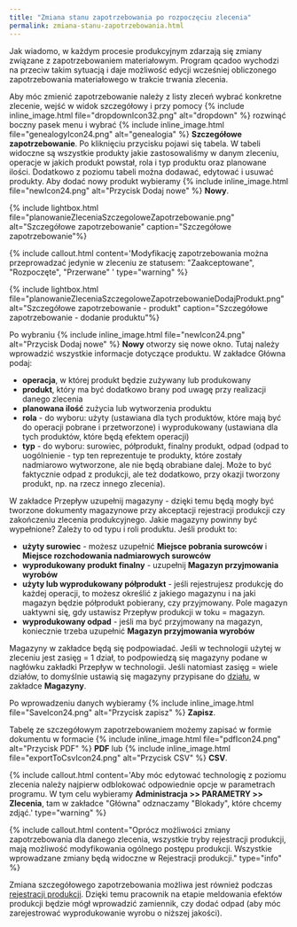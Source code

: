 ```yaml
---
title: "Zmiana stanu zapotrzebowania po rozpoczęciu zlecenia"
permalink: zmiana-stanu-zapotrzebowania.html 
---
```


Jak wiadomo, w każdym procesie produkcyjnym zdarzają się zmiany związane z zapotrzebowaniem materiałowym. Program qcadoo wychodzi na przeciw takim sytuacją i daje możliwość edycji wcześniej obliczonego zapotrzebowania materiałowego w trakcie trwania zlecenia.

Aby móc zmienić zapotrzebowanie należy z listy zleceń wybrać konkretne zlecenie, wejść w widok szczegółowy i przy pomocy {% include inline_image.html file="dropdownIcon32.png" alt="dropdown" %} rozwinąć boczny pasek menu i wybrać {% include inline_image.html file="genealogyIcon24.png" alt="genealogia" %} **Szczegółowe zapotrzebowanie**. Po kliknięciu przycisku pojawi się tabela. W tabeli widoczne są wszystkie produkty jakie zastosowaliśmy w danym zleceniu, operacje w jakich produkt powstał, rola i typ produktu oraz planowane ilości. Dodatkowo z poziomu tabeli można dodawać, edytować i usuwać produkty. Aby dodać nowy produkt wybieramy {% include inline_image.html file="newIcon24.png" alt="Przycisk Dodaj nowe" %} **Nowy**.

{% include lightbox.html file="planowanieZleceniaSzczegoloweZapotrzebowanie.png" alt="Szczegółowe zapotrzebowanie" caption="Szczegółowe zapotrzebowanie"%}

{% include callout.html content='Modyfikację zapotrzebowania można przeprowadzać jedynie w zleceniu ze statusem: "Zaakceptowane", "Rozpoczęte", "Przerwane" ' type="warning" %}
 

{% include lightbox.html file="planowanieZleceniaSzczegoloweZapotrzebowanieDodajProdukt.png" alt="Szczegółowe zapotrzebowanie - produkt" caption="Szczegółowe zapotrzebowanie - dodanie produktu"%}

Po wybraniu {% include inline_image.html file="newIcon24.png" alt="Przycisk Dodaj nowe" %} **Nowy** otworzy się nowe okno. Tutaj należy wprowadzić wszystkie informacje dotyczące produktu. W zakładce Główna podaj:

- **operacja**, w której produkt będzie zużywany lub produkowany
- **produkt**, który ma być dodatkowo brany pod uwagę przy realizacji danego zlecenia
- **planowana ilość** zużycia lub wytworzenia produktu
- **rola** - do wyboru: użyty (ustawiana dla tych produktów, które mają być do operacji pobrane i przetworzone) i wyprodukowany (ustawiana dla tych produktów, które będą efektem operacji)
- **typ** - do wyboru: surowiec, półprodukt, finalny produkt, odpad (odpad to uogólnienie - typ ten reprezentuje te produkty, które zostały nadmiarowo wytworzone, ale nie będą obrabiane dalej. Może to być faktycznie odpad z produkcji, ale też dodatkowo, przy okazji tworzony produkt, np. na rzecz innego zlecenia).

W zakładce Przepływ uzupełnij magazyny - dzięki temu będą mogły być tworzone dokumenty magazynowe przy akceptacji rejestracji produkcji czy zakończeniu zlecenia produkcyjnego. Jakie magazyny powinny być wypełnione? Zależy to od typu i roli produktu. Jeśli produkt to:
- **użyty surowiec** - możesz uzupełnić **Miejsce pobrania surowców** i **Miejsce rozchodowania nadmiarowych surowców**
- **wyprodukowany produkt finalny** - uzupełnij **Magazyn przyjmowania wyrobów**
- **użyty lub wyprodukowany półprodukt** - jeśli rejestrujesz produkcję do każdej operacji, to możesz określić z jakiego magazynu i na jaki magazyn będzie półprodukt pobierany, czy przyjmowany. Pole magazyn uaktywni się, gdy ustawisz Przepływ produkcji w toku = magazyn.
- **wyprodukowany odpad** - jeśli ma być przyjmowany na magazyn, koniecznie trzeba uzupełnić **Magazyn przyjmowania wyrobów**

Magazyny w zakładce będą się podpowiadać. Jeśli w technologii użytej w zleceniu jest zasięg = 1 dział, to podpowiedzą się magazyny podane w nagłówku zakładki Przepływ w technologii. Jeśli natomiast zasięg = wiele działów, to domyślnie ustawią się magazyny przypisane do [działu](/dzialy), w zakładce **Magazyny**.

Po wprowadzeniu danych wybieramy {% include inline_image.html file="SaveIcon24.png" alt="Przycisk zapisz" %} **Zapisz**.

Tabelę ze szczegółowym zapotrzebowaniem możemy zapisać w formie dokumentu w formacie {% include inline_image.html file="pdfIcon24.png" alt="Przycisk PDF" %} **PDF** lub {% include inline_image.html file="exportToCsvIcon24.png" alt="Przycisk CSV" %} **CSV**.
  
{% include callout.html content='Aby móc edytować technologię z poziomu zlecenia należy najpierw odblokować odpowiednie opcje w parametrach programu. W tym celu wybieramy **Administracja >> PARAMETRY >> Zlecenia**, tam w zakładce "Główna" odznaczamy "Blokady", które chcemy zdjąć.' type="warning" %}

{% include callout.html content="Oprócz możliwości zmiany zapotrzebowania dla danego zlecenia, wszystkie tryby rejestracji produkcji, mają możliwość modyfikowania ogólnego postępu produkcji. Wszystkie wprowadzane zmiany będą widoczne w Rejestracji produkcji." type="info" %}

Zmiana szczegółowego zapotrzebowania możliwa jest również podczas [rejestracji produkcji](/rejestracja-produkcji). Dzięki temu pracownik na etapie meldowania efektów produkcji będzie mógł wprowadzić zamiennik, czy dodać odpad (aby móc zarejestrować wyprodukowanie wyrobu o niższej jakości).
